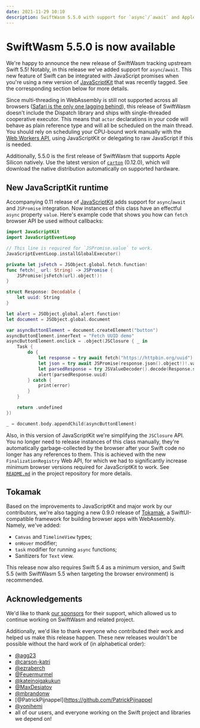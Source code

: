 ```yaml
---
date: 2021-11-29 10:10
description: SwiftWasm 5.5.0 with support for `async`/`await` and Apple Silicon has been released.
---
```


# SwiftWasm 5.5.0 is now available

We're happy to announce the new release of SwiftWasm tracking upstream Swift 5.5! Notably, in
this release we've added support for `async`/`await`. This new feature of Swift can be integrated
with JavaScript promises when you're using a new version of
[JavaScriptKit](https://github.com/swiftwasm/JavaScriptKit) that was recently tagged. See the corresponding
section below for more details.

Since multi-threading in WebAssembly is still not supported across all browsers
([Safari is the only one lagging behind](https://webassembly.org/roadmap/)), this release of
SwiftWasm doesn't include the Dispatch library and ships with single-threaded cooperative executor. This means
that `actor` declarations in your code will behave as plain reference type and will all be scheduled
on the main thread. You should rely on scheduling your CPU-bound work manually with the [Web Workers
API](https://developer.mozilla.org/en-US/docs/Web/API/Web_Workers_API/Using_web_workers), using
JavaScriptKit or delegating to raw JavaScript if this is needed.

Additionally, 5.5.0 is the first release of SwiftWasm that supports Apple Silicon natively.
Use the latest version of [`carton`](https://github.com/swiftwasm/carton) (0.12.0), which will download the native distribution
automatically on supported hardware.

## New JavaScriptKit runtime

Accompanying 0.11 release of [JavaScriptKit](https://github.com/swiftwasm/JavaScriptKit) adds
support for `async`/`await` and `JSPromise` integration. Now instances of this
class have an effectful `async` property `value`. Here's example code that shows you how
can `fetch` browser API be used without callbacks:

```swift
import JavaScriptKit
import JavaScriptEventLoop

// This line is required for `JSPromise.value` to work.
JavaScriptEventLoop.installGlobalExecutor()

private let jsFetch = JSObject.global.fetch.function!
func fetch(_ url: String) -> JSPromise {
    JSPromise(jsFetch(url).object!)!
}

struct Response: Decodable {
    let uuid: String
}

let alert = JSObject.global.alert.function!
let document = JSObject.global.document

var asyncButtonElement = document.createElement("button")
asyncButtonElement.innerText = "Fetch UUID demo"
asyncButtonElement.onclick = .object(JSClosure { _ in
    Task {
        do {
            let response = try await fetch("https://httpbin.org/uuid").value
            let json = try await JSPromise(response.json().object!)!.value
            let parsedResponse = try JSValueDecoder().decode(Response.self, from: json)
            alert(parsedResponse.uuid)
        } catch {
            print(error)
        }
    }

    return .undefined
})

_ = document.body.appendChild(asyncButtonElement)
```

Also, in this version of JavaScriptKit we're simplifying the `JSClosure` API. You no longer need to
release instances of this class manually, they're automatically garbage-collected by the browser
after your Swift code no longer has any references to them. This is achieved with the new
`FinalizationRegistry` Web API, for which we had to significantly increase minimum browser versions
required for JavaScriptKit to work. See [`README.md`](https://github.com/swiftwasm/JavaScriptKit#readme)
in the project repository for more details.

## Tokamak

Based on the improvements to JavaScriptKit and major work by our contributors, we're also tagging
a new 0.9.0 release of [Tokamak](https://github.com/TokamakUI/Tokamak), a SwiftUI-compatible
framework for building browser apps with WebAssembly. Namely, we've added:

- `Canvas` and `TimelineView` types;
- `onHover` modifier;
- `task` modifier for running `async` functions;
- Sanitizers for `Text` view.

This release now also requires Swift 5.4 as a minimum version, and Swift 5.5 (with SwiftWasm
5.5 when targeting the browser environment) is recommended.

## Acknowledgements

We'd like to thank [our sponsors](https://github.com/sponsors/swiftwasm) for their support, which
allowed us to continue working on SwiftWasm and related project.

Additionally, we'd like to thank everyone who contributed their work and helped us make this release
happen. These new releases wouldn't be possible without the hard work of (in alphabetical order):

- [@agg23](https://github.com/agg23)
- [@carson-katri](https://github.com/carson-katri)
- [@ezraberch](https://github.com/ezraberch)
- [@Feuermurmel](https://github.com/Feuermurmel)
- [@kateinoigakukun](https://github.com/kateinoigakukun)
- [@MaxDesiatov](https://github.com/MaxDesiatov)
- [@mbrandonw](https://github.com/mbrandonw)
- [@PatrickPijnappel](https://github.com/PatrickPijnappel
- [@yonihemi](https://github.com/yonihemi/)
- all of our users, and everyone working on the Swift project and libraries we depend on!
